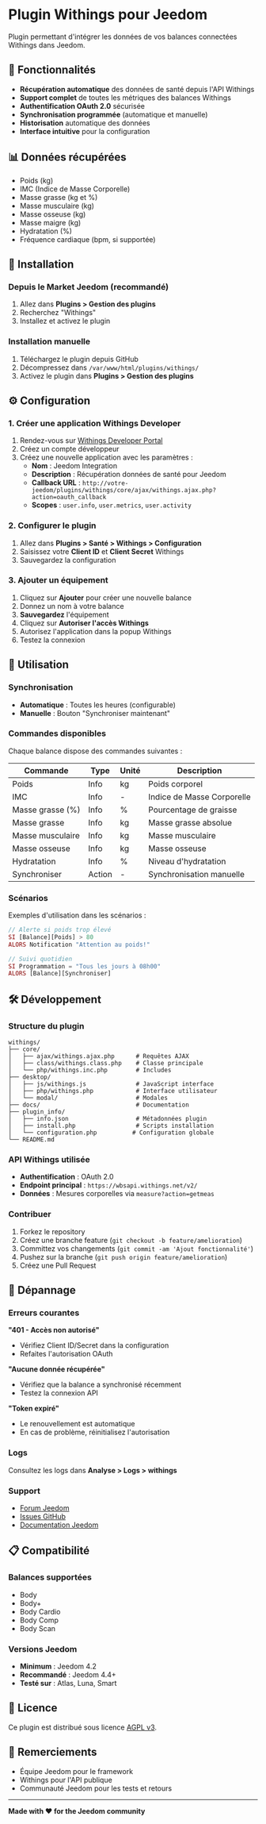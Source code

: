 # Plugin Withings pour Jeedom

Plugin permettant d'intégrer les données de vos balances connectées Withings dans Jeedom.

## 🏥 Fonctionnalités

- **Récupération automatique** des données de santé depuis l'API Withings
- **Support complet** de toutes les métriques des balances Withings
- **Authentification OAuth 2.0** sécurisée
- **Synchronisation programmée** (automatique et manuelle)
- **Historisation** automatique des données
- **Interface intuitive** pour la configuration

## 📊 Données récupérées

- Poids (kg)
- IMC (Indice de Masse Corporelle)  
- Masse grasse (kg et %)
- Masse musculaire (kg)
- Masse osseuse (kg)
- Masse maigre (kg)
- Hydratation (%)
- Fréquence cardiaque (bpm, si supportée)

## 🔧 Installation

### Depuis le Market Jeedom (recommandé)
1. Allez dans **Plugins > Gestion des plugins**
2. Recherchez "Withings"
3. Installez et activez le plugin

### Installation manuelle
1. Téléchargez le plugin depuis GitHub
2. Décompressez dans `/var/www/html/plugins/withings/`
3. Activez le plugin dans **Plugins > Gestion des plugins**

## ⚙️ Configuration

### 1. Créer une application Withings Developer

1. Rendez-vous sur [Withings Developer Portal](https://developer.withings.com/dashboard/)
2. Créez un compte développeur
3. Créez une nouvelle application avec les paramètres :
   - **Nom** : Jeedom Integration
   - **Description** : Récupération données de santé pour Jeedom
   - **Callback URL** : `http://votre-jeedom/plugins/withings/core/ajax/withings.ajax.php?action=oauth_callback`
   - **Scopes** : `user.info`, `user.metrics`, `user.activity`

### 2. Configurer le plugin

1. Allez dans **Plugins > Santé > Withings > Configuration**
2. Saisissez votre **Client ID** et **Client Secret** Withings
3. Sauvegardez la configuration

### 3. Ajouter un équipement

1. Cliquez sur **Ajouter** pour créer une nouvelle balance
2. Donnez un nom à votre balance
3. **Sauvegardez** l'équipement
4. Cliquez sur **Autoriser l'accès Withings**
5. Autorisez l'application dans la popup Withings
6. Testez la connexion

## 🚀 Utilisation

### Synchronisation
- **Automatique** : Toutes les heures (configurable)
- **Manuelle** : Bouton "Synchroniser maintenant"

### Commandes disponibles
Chaque balance dispose des commandes suivantes :

| Commande | Type | Unité | Description |
|----------|------|-------|-------------|
| Poids | Info | kg | Poids corporel |
| IMC | Info | - | Indice de Masse Corporelle |
| Masse grasse (%) | Info | % | Pourcentage de graisse |
| Masse grasse | Info | kg | Masse grasse absolue |
| Masse musculaire | Info | kg | Masse musculaire |
| Masse osseuse | Info | kg | Masse osseuse |
| Hydratation | Info | % | Niveau d'hydratation |
| Synchroniser | Action | - | Synchronisation manuelle |

### Scénarios
Exemples d'utilisation dans les scénarios :

```php
// Alerte si poids trop élevé
SI [Balance][Poids] > 80 
ALORS Notification "Attention au poids!"

// Suivi quotidien
SI Programmation = "Tous les jours à 08h00"
ALORS [Balance][Synchroniser]
```

## 🛠️ Développement

### Structure du plugin
```
withings/
├── core/
│   ├── ajax/withings.ajax.php      # Requêtes AJAX
│   ├── class/withings.class.php    # Classe principale
│   └── php/withings.inc.php        # Includes
├── desktop/
│   ├── js/withings.js              # JavaScript interface
│   ├── php/withings.php            # Interface utilisateur
│   └── modal/                      # Modales
├── docs/                           # Documentation
├── plugin_info/
│   ├── info.json                   # Métadonnées plugin
│   ├── install.php                 # Scripts installation
│   └── configuration.php          # Configuration globale
└── README.md
```

### API Withings utilisée
- **Authentification** : OAuth 2.0
- **Endpoint principal** : `https://wbsapi.withings.net/v2/`
- **Données** : Mesures corporelles via `measure?action=getmeas`

### Contribuer
1. Forkez le repository
2. Créez une branche feature (`git checkout -b feature/amelioration`)
3. Committez vos changements (`git commit -am 'Ajout fonctionnalité'`)
4. Pushez sur la branche (`git push origin feature/amelioration`)
5. Créez une Pull Request

## 🐛 Dépannage

### Erreurs courantes

**"401 - Accès non autorisé"**
- Vérifiez Client ID/Secret dans la configuration
- Refaites l'autorisation OAuth

**"Aucune donnée récupérée"**
- Vérifiez que la balance a synchronisé récemment
- Testez la connexion API

**"Token expiré"**
- Le renouvellement est automatique
- En cas de problème, réinitialisez l'autorisation

### Logs
Consultez les logs dans **Analyse > Logs > withings**

### Support
- [Forum Jeedom](https://community.jeedom.com/)
- [Issues GitHub](https://github.com/votre-repo/jeedom-withings/issues)
- [Documentation Jeedom](https://doc.jeedom.com/fr_FR/dev/)

## 📋 Compatibilité

### Balances supportées
- Body
- Body+
- Body Cardio
- Body Comp
- Body Scan

### Versions Jeedom
- **Minimum** : Jeedom 4.2
- **Recommandé** : Jeedom 4.4+
- **Testé sur** : Atlas, Luna, Smart

## 📄 Licence

Ce plugin est distribué sous licence [AGPL v3](LICENSE).

## 🙏 Remerciements

- Équipe Jeedom pour le framework
- Withings pour l'API publique
- Communauté Jeedom pour les tests et retours

---

**Made with ❤️ for the Jeedom community**
